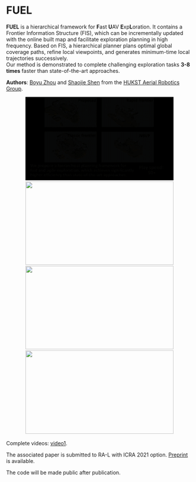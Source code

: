 # FUEL

**FUEL** is a hierarchical framework for **F**ast **U**AV **E**xp**L**oration.
It contains a Frontier Information Structure (FIS), which can be incrementally updated with the online built map and facilitate exploration planning in high frequency.
Based on FIS, a hierarchical planner plans optimal global coverage paths, refine local viewpoints, and generates minimum-time local trajectories successively.  
Our method is demonstrated to complete challenging exploration tasks **3-8 times** faster than state-of-the-art approaches.

__Authors__: [Boyu Zhou](http://boyuzhou.net) and [Shaojie Shen](http://uav.ust.hk/group/) from the [HUKST Aerial Robotics Group](http://uav.ust.hk/).

<p align="center">
  <img src="files/1.gif" width = "400" height = "225"/>
  <img src="files/2.gif" width = "400" height = "225"/>
  <img src="files/3.gif" width = "400" height = "225"/>
  <img src="files/4.gif" width = "400" height = "225"/>
  <!-- <img src="files/icra20_1.gif" width = "320" height = "180"/> -->
</p>

Complete videos: [video1](https://www.youtube.com/watch?v=_dGgZUrWk-8).

The associated paper is submitted to RA-L with ICRA 2021 option. [Preprint](https://arxiv.org/abs/2010.11561) is available.

The code will be made public after publication.

